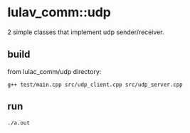# lulav_comm::udp
2 simple classes that implement udp sender/receiver.

## build   
from lulac_comm/udp directory:

    g++ test/main.cpp src/udp_client.cpp src/udp_server.cpp

## run    
    ./a.out
